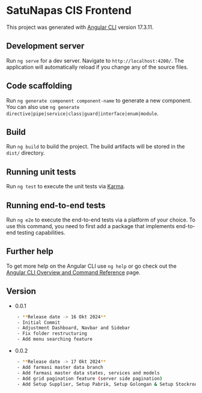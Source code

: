 # SatuNapas CIS Frontend

This project was generated with [Angular CLI](https://github.com/angular/angular-cli) version 17.3.11.

## Development server

Run `ng serve` for a dev server. Navigate to `http://localhost:4200/`. The application will automatically reload if you change any of the source files.

## Code scaffolding

Run `ng generate component component-name` to generate a new component. You can also use `ng generate directive|pipe|service|class|guard|interface|enum|module`.

## Build

Run `ng build` to build the project. The build artifacts will be stored in the `dist/` directory.

## Running unit tests

Run `ng test` to execute the unit tests via [Karma](https://karma-runner.github.io).

## Running end-to-end tests

Run `ng e2e` to execute the end-to-end tests via a platform of your choice. To use this command, you need to first add a package that implements end-to-end testing capabilities.

## Further help

To get more help on the Angular CLI use `ng help` or go check out the [Angular CLI Overview and Command Reference](https://angular.io/cli) page.

## Version

- 0.0.1

```bash
    - **Release date -> 16 Okt 2024**
    - Initial Commit
    - Adjustment Dashboard, Navbar and Sidebar
    - Fix folder restructuring
    - Add menu searching feature
```

- 0.0.2

```bash
    - **Release date -> 17 Okt 2024**
    - Add farmasi master data branch
    - Add farmasi master data states, services and models
    - Add grid pagination feature (server side pagination)
    - Add Setup Supplier, Setup Pabrik, Setup Golongan & Setup Stockroom
```
